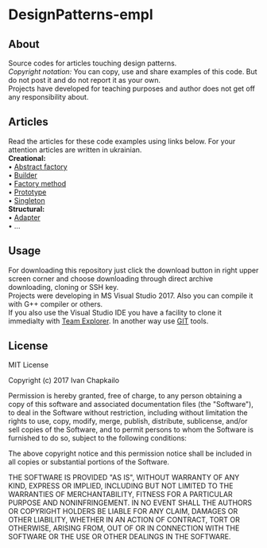 # DesignPatterns-empl

## About  
Source codes for articles touching design patterns.  
*Copyright notation:* You can copy, use and share examples of this code. But do not post it and do not report it as your own.  
Projects have developed for teaching purposes and author does not get off any responsibility about.
  
## Articles  
Read the articles for these code examples using links below. For your attention articles are written in ukrainian.  
**Creational:**  
• [Abstract factory](https://codeguida.com/post/1026)  
• [Builder](https://codeguida.com/post/1036)  
• [Factory method](https://codeguida.com/post/1043)  
• [Prototype](https://codeguida.com/post/1048)  
• [Singleton](https://codeguida.com/post/1053)  
**Structural:**  
• [Adapter](https://codeguida.com/post/1108)  
• ...

## Usage  
For downloading this repository just click the download button in right upper screen corner and choose downloading through direct archive downloading, cloning or SSH key.  
Projects were developing in MS Visual Studio 2017. Also you can compile it with G++ compiler or others.  
If you also use the Visual Studio IDE you have a facility to clone it immedialty with [Team Explorer](https://docs.microsoft.com/en-us/vsts/connect/work-team-explorer). In another way use [GIT](https://git-scm.com/downloads) tools.

## License  
MIT License

Copyright (c) 2017 Ivan Chapkailo

Permission is hereby granted, free of charge, to any person obtaining a copy
of this software and associated documentation files (the "Software"), to deal
in the Software without restriction, including without limitation the rights
to use, copy, modify, merge, publish, distribute, sublicense, and/or sell
copies of the Software, and to permit persons to whom the Software is
furnished to do so, subject to the following conditions:

The above copyright notice and this permission notice shall be included in all
copies or substantial portions of the Software.

THE SOFTWARE IS PROVIDED "AS IS", WITHOUT WARRANTY OF ANY KIND, EXPRESS OR
IMPLIED, INCLUDING BUT NOT LIMITED TO THE WARRANTIES OF MERCHANTABILITY,
FITNESS FOR A PARTICULAR PURPOSE AND NONINFRINGEMENT. IN NO EVENT SHALL THE
AUTHORS OR COPYRIGHT HOLDERS BE LIABLE FOR ANY CLAIM, DAMAGES OR OTHER
LIABILITY, WHETHER IN AN ACTION OF CONTRACT, TORT OR OTHERWISE, ARISING FROM,
OUT OF OR IN CONNECTION WITH THE SOFTWARE OR THE USE OR OTHER DEALINGS IN THE
SOFTWARE.
